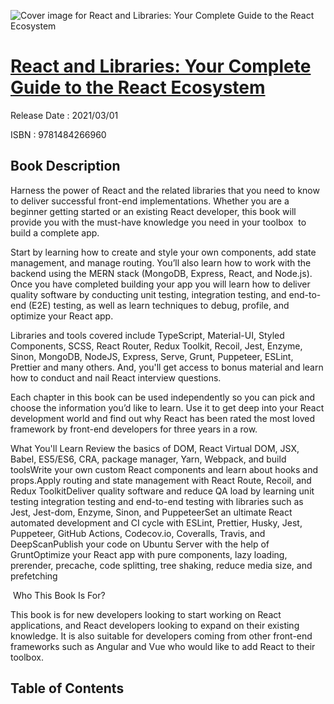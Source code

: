 ![Cover image for React and Libraries: Your Complete Guide to the React Ecosystem](https://imgdetail.ebookreading.net/cover/cover/202109/EB9781484266960.jpg)

[React and Libraries: Your Complete Guide to the React Ecosystem](https://ebookreading.net/view/book/React+and+Libraries%3A+Your+Complete+Guide+to+the+React+Ecosystem-EB9781484266960_1.html "React and Libraries: Your Complete Guide to the React Ecosystem")
====================================================================================================================

Release Date : 2021/03/01

ISBN : 9781484266960

Book Description
-----------------

Harness the power of React and the related libraries that you need to know to deliver successful front-end implementations. Whether you are a beginner getting started or an existing React developer, this book will provide you with the must-have knowledge you need in your toolbox&nbsp;&nbsp;to build a complete app.&nbsp;


Start by learning how to create and style your own components, add state management, and manage routing. You’ll also learn how to work with the backend using the MERN stack (MongoDB, Express, React, and Node.js). Once you have completed building your app you will learn how to deliver quality software by conducting unit testing, integration testing, and end-to-end (E2E) testing, as well as learn techniques to debug, profile, and optimize your React app. 

Libraries and tools covered include TypeScript, Material-UI, Styled Components, SCSS, React Router, Redux Toolkit, Recoil, Jest, Enzyme, Sinon, MongoDB, NodeJS, Express, Serve, Grunt, Puppeteer, ESLint, Prettier and many others. And, you'll get access to bonus material and learn how to conduct and nail React interview questions.

Each chapter in this book can be used independently so you can pick and choose the information you’d like to learn. Use it to get deep into your React development world and find out why React has been rated the most loved framework by front-end developers for three years in a row.

What You'll Learn
Review the basics of DOM, React Virtual DOM, JSX, Babel, ES5/ES6, CRA, package manager, Yarn, Webpack, and build toolsWrite your own custom React components and learn about hooks and props.Apply routing and state management with React Route, Recoil, and Redux ToolkitDeliver quality software and reduce QA load by learning unit testing integration testing and end-to-end testing with libraries such as Jest, Jest-dom, Enzyme, Sinon, and PuppeteerSet an ultimate React automated development and CI cycle with ESLint, Prettier, Husky, Jest, Puppeteer, GitHub Actions, Codecov.io, Coveralls, Travis, and DeepScanPublish your code on Ubuntu Server with the help of GruntOptimize your React app with pure components, lazy loading, prerender, precache, code splitting, tree shaking, reduce media size, and prefetching

&nbsp;Who This Book Is For?

This book is for new developers looking to start working on React applications, and React developers looking to expand on their existing knowledge. It is also suitable for developers coming from other front-end frameworks such as Angular and Vue who would like to add React to their toolbox.

  

Table of Contents
-----------------

